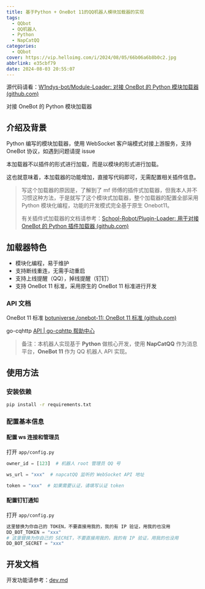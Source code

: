 ```yaml
---
title: 基于Python + OneBot 11的QQ机器人模块加载器的实现
tags:
  - QQbot
  - QQ机器人
  - Python
  - NapCatQQ
categories:
  - QQbot
cover: https://vip.helloimg.com/i/2024/08/05/66b06a6b8b0c2.jpg
abbrlink: e35cbf79
date: 2024-08-03 20:55:07
---
```


源代码请看：[W1ndys-bot/Module-Loader: 对接 OneBot 的 Python 模块加载器 (github.com)](https://github.com/W1ndys-bot/Module-Loader?tab=readme-ov-file#/)

对接 OneBot 的 Python 模块加载器

## 介绍及背景

Python 编写的模块加载器，使用 WebSocket 客户端模式对接上游服务，支持 OneBot 协议，如遇到问题请提 issue

本加载器不以插件的形式进行加载，而是以模块的形式进行加载。

这也就意味着，本加载器的功能增加，直接写代码即可，无需配置相关插件信息。

> 写这个加载器的原因是，了解到了 mf 师傅的插件式加载器，但我本人并不习惯这种方法，于是就写了这个模块式加载器，整个加载器的配置全部采用 Python 模块化编程，功能的开发模式完全基于原生 Onebot11。
>
> 有关插件式加载器的文档请参考：[School-Robot/Plugin-Loader: 用于对接 OneBot 的 Python 插件加载器 (github.com)](https://github.com/School-Robot/Plugin-Loader)

## 加载器特色

- 模块化编程，易于维护
- 支持断线重连，无需手动重启
- 支持上线提醒（QQ），掉线提醒（钉钉）
- 支持 OneBot 11 标准，采用原生的 OneBot 11 标准进行开发

### API 文档

OneBot 11 标准 [botuniverse /onebot-11: OneBot 11 标准 (github.com)](https://github.com/botuniverse/onebot-11#/)

go-cqhttp [API | go-cqhttp 帮助中心](https://docs.go-cqhttp.org/api/)

> 备注：本机器人实现基于 **Python** 做核心开发，使用 **NapCatQQ** 作为消息平台，**OneBot 11** 作为 QQ 机器人 API 实现。

## 使用方法

### 安装依赖

```bash
pip install -r requirements.txt
```

### 配置基本信息

#### 配置 ws 连接和管理员

打开 `app/config.py`

```python
owner_id = [123]  # 机器人 root 管理员 QQ 号

ws_url = "xxx"  # napcatQQ 监听的 WebSocket API 地址

token = "xxx"  # 如果需要认证，请填写认证 token
```

#### 配置钉钉通知

打开 `app/config.py`

```python
这里替换为你自己的 TOKEN，不要直接用我的，我的有 IP 验证，用我的也没用
DD_BOT_TOKEN = "xxx"
# 这里替换为你自己的 SECRET，不要直接用我的，我的有 IP 验证，用我的也没用
DD_BOT_SECRET = "xxx"
```

## 开发文档

开发功能请参考：[dev.md](dev.md)
